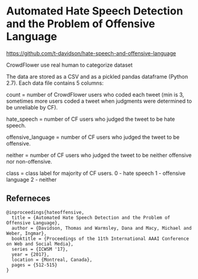 # Automated Hate Speech Detection and the Problem of Offensive Language

https://github.com/t-davidson/hate-speech-and-offensive-language

CrowdFlower use real human to categorize dataset

The data are stored as a CSV and as a pickled pandas dataframe (Python 2.7). Each data file contains 5 columns:

count = number of CrowdFlower users who coded each tweet (min is 3, sometimes more users coded a tweet when judgments were determined to be unreliable by CF).

hate_speech = number of CF users who judged the tweet to be hate speech.

offensive_language = number of CF users who judged the tweet to be offensive.

neither = number of CF users who judged the tweet to be neither offensive nor non-offensive.

class = class label for majority of CF users. 0 - hate speech 1 - offensive language 2 - neither

## Referneces
```
@inproceedings{hateoffensive,
  title = {Automated Hate Speech Detection and the Problem of Offensive Language},
  author = {Davidson, Thomas and Warmsley, Dana and Macy, Michael and Weber, Ingmar}, 
  booktitle = {Proceedings of the 11th International AAAI Conference on Web and Social Media},
  series = {ICWSM '17},
  year = {2017},
  location = {Montreal, Canada},
  pages = {512-515}
}
```